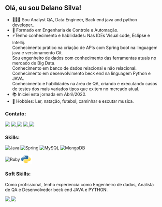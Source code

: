 
## Olá, eu sou Delano Silva!  

- 👨🏼‍💻 Sou Analyst QA, Data Engineer, Back end java and python developer.. <br>
- 🎯 Formado em Engenharia de Controle e Automação. <br>
- ⚡Tenho conhecimento e habilidades:
Nas IDEs Visual code, Eclipse e Intellij. <br>
Conhecimento prático na criação de APIs com Spring boot na linguagem java e versionamento Git. <br>
Sou engenheiro de dados com conhecimento das ferramentas atuais no mercado de Big Data. <br>
Conhecimento em banco de dados relacional e não relacional. <br>
Conhecimento em desenvolvimento beck end na linguagem Python e JAVA. <br>
Conhecimento e habilidades na área de QA, criando e executando casos de testes dos mais variados tipos que exitem no mercado atual. <br>
- 📚 Iniciei esta jornada em Abril/2020. <br>
- 🎺 Hobbies: Ler, natação, futebol, caminhar e escutar musica.<br>

### Contato:
[<img src="https://img.shields.io/badge/linkedin-%230077B5.svg?&style=for-the-badge&logo=linkedin&logoColor=white" />](https://www.linkedin.com/in/delano-silva-2bb70555/)
<a href="https://wa.me/5571991397684" alt="WhatsApp" target="_blank"> <img src="https://img.shields.io/badge/WhatsApp-25D366?style=for-the-badge&logo=whatsapp&logoColor=white"/> </a>
[<img src="https://img.shields.io/badge/Telegram-2CA5E0?style=for-the-badge&logo=telegram&logoColor=white" />](https://t.me/@desenvolvedo)
<a href="mailto:delanosilva_182@hotmail.com?subject=Hello Mr. Delano Silva" target="_blank"> <img src="https://img.shields.io/badge/Microsoft_Outlook-0078D4?style=for-the-badge&logo=microsoft-outlook&logoColor=white"/> </a>
<a href="mailto:delosgs@gmail.com?subject=Hello Mr. Delano Silva" target="_blank"> <img src="https://img.shields.io/badge/Gmail-D14836?style=for-the-badge&logo=gmail&logoColor=white"/> </a>

### Skills:
![Java](https://img.shields.io/badge/Java-ED8B00?style=for-the-badge&logo=java&logoColor=white) ![Spring](https://img.shields.io/badge/Spring-6DB33F?style=for-the-badge&logo=spring&logoColor=white) ![MySQL](https://img.shields.io/badge/MySQL-00000F?style=for-the-badge&logo=mysql&logoColor=white) ![MongoDB](https://img.shields.io/badge/MongoDB-4EA94B?style=for-the-badge&logo=mongodb&logoColor=white) 


<img align="center" alt="Ruby" height="30" width="40" src="https://camo.githubusercontent.com/9c7ab47ce3086c2a1308bb0e404d7797aed06235c8da89339160c1754dddbdda/68747470733a2f2f63646e2e6a7364656c6976722e6e65742f67682f64657669636f6e732f64657669636f6e2f69636f6e732f727562792f727562792d706c61696e2e737667" data-canonical-src="https://cdn.jsdelivr.net/gh/devicons/devicon/icons/ruby/ruby-plain.svg" style="max-width: 100%;"><img align="center" alt="Rafa-Python" height="30" width="40" src="https://raw.githubusercontent.com/devicons/devicon/master/icons/python/python-original.svg">


### Soft Skills:
Como profissional, tenho experiencia como Engenheiro de dados, Analista de QA e Desenvolvedor beck end JAVA e PYTHON.<br>

<div>
<a href="https://github.com/Delosgs">
<img height="180em" src="https://github-readme-stats.vercel.app/api/top-langs/?username=Delosgs&layout=compact&langs_count=7&theme=dracula"/>
<img height="180em" src="https://github-readme-stats.vercel.app/api?username=Delosgs&show_icons=true&theme=dracula&include_all_commits=true&count_private=true"/>
</div>
  
  
  
